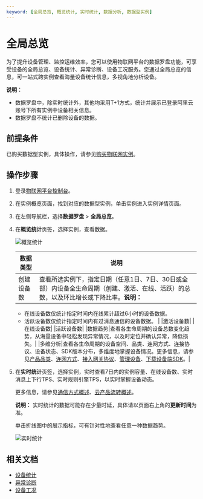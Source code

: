 ```yaml
---
keyword: [全局总览, 概览统计, 实时统计, 数据分析, 数据型实例]
---
```


# 全局总览

为了提升设备管理、监控运维效率，您可以使用物联网平台的数据罗盘功能，可享受设备的全局总览、设备统计、异常诊断、设备工况服务。您通过全局总览的信息，可一站式跨实例查看海量设备统计信息，多视角地分析设备。

**说明：**

-   数据罗盘中，除实时统计外，其他均采用T+1方式，统计并展示已登录阿里云账号下所有实例中设备相关信息。
-   数据罗盘不统计已删除设备的数据。

## 前提条件

已购买数据型实例，具体操作，请参见[购买物联网实例]()。

## 操作步骤

1.  登录[物联网平台控制台](http://iot.console.aliyun.com/)。

2.  在实例概览页面，找到对应的数据型实例，单击实例进入实例详情页面。

3.  在左侧导航栏，选择**数据罗盘** \> **全局总览**。

4.  在**概览统计**页签，选择实例，查看数据。

    ![概览统计](https://static-aliyun-doc.oss-accelerate.aliyuncs.com/assets/img/zh-CN/7693152161/p239266.gif)

    |数据类型|说明|
    |----|--|
    |创建设备数|查看所选实例下，指定日期（任意1日、7日、30日或全部）内设备全生命周期（创建、激活、在线、活跃）的总数，以及环比增长或下降比率。**说明：**

    -   在线设备数仅统计指定时间内在线累计超过6小时的设备数据。
    -   活跃设备数仅统计指定时间内有过消息通信的设备数据。 |
    |激活设备数|
    |在线设备数|
    |活跃设备数|
    |数据趋势|查看各生命周期的设备总数变化趋势，从海量设备中轻松发现异常情况，以及时定位并确认异常，降低损失。|
    |多维分析|查看各生命周期的设备空间、品类、连网方式、连接协议、设备状态、SDK版本分布，多维度地掌握设备情况。更多信息，请参见[产品品类](/cn.zh-CN/设备接入/创建产品.md)、[连网方式](/cn.zh-CN/设备接入/创建产品.md)、[接入网关协议](/cn.zh-CN/设备接入/创建产品.md)、[管理设备](/cn.zh-CN/设备接入/创建设备/管理设备.md)、[下载设备端SDK](/cn.zh-CN/设备接入/下载设备端SDK.md)。|

5.  在**实时统计**页签，选择实例，实时查看7日内的实例容量、在线设备数、实时消息上下行TPS、实时规则引擎TPS，以实时掌握设备动态。

    更多信息，请参见[通信方式概述](/cn.zh-CN/消息通信/通信方式概述.md)、[云产品流转概述](/cn.zh-CN/消息通信/云产品流转/云产品流转概述.md)。

    **说明：** 实时统计的数据可能存在少量时延，具体请以页面右上角的**更新时间**为准。

    单击折线图中的展示指标，可有针对性地查看任意一种数据趋势。

    ![实时统计](https://static-aliyun-doc.oss-accelerate.aliyuncs.com/assets/img/zh-CN/7693152161/p239267.gif)


## 相关文档

-   [设备统计](/cn.zh-CN/数据罗盘/设备统计.md)
-   [异常诊断](/cn.zh-CN/数据罗盘/异常诊断.md)
-   [设备工况](/cn.zh-CN/数据罗盘/设备工况.md)

